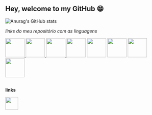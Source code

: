 
## Hey, welcome to my GitHub 😁

<!--
**VRuanFab/VRuanFab** is a ✨ _special_ ✨ repository because its `README.md` (this file) appears on your GitHub profile.

Here are some ideas to get you started:

- 🔭 I’m currently working on ...
- 🌱 I’m currently learning ...
- 👯 I’m looking to collaborate on ...
- 🤔 I’m looking for help with ...
- 💬 Ask me about ...
- 📫 How to reach me: ...
- 😄 Pronouns: ...
- ⚡ Fun fact: ...
-->

![Anurag's GitHub stats](https://github-readme-stats.vercel.app/api?username=vruanfab&theme=material-palenight&show_icons=true)

*links do meu repositório com as linguagens*

<div margin-inline="5" display="flex">
  <a href="https://github.com/VRuanFab?tab=repositories&q=&type=&language=javascript&sort=" target="_blank">
    <img loading="lazy" src="https://cdn.jsdelivr.net/gh/devicons/devicon@latest/icons/javascript/javascript-original.svg" width="60" height="60" target="_blank"/>
  <a/>

  <a href="https://github.com/VRuanFab?tab=repositories&q=&type=&language=typescript&sort=">
    <img src="https://img.icons8.com/?size=100&id=Xf1sHBmY73hA&format=png&color=000000" width="60" height="60" target="_blank"/>
  </a>
    
  <a href="https://github.com/VRuanFab?tab=repositories&q=&type=&language=python&sort=" target="_blank">
    <img src="https://cdn.jsdelivr.net/gh/devicons/devicon@latest/icons/python/python-original.svg" width="60" height="60" target="_blank"/>
  </a>

  <img src="https://img.icons8.com/?size=100&id=38561&format=png&color=000000" width="60" height="60" target="_blank"/>
  <!-- Adicionar link -->

  <img src="https://img.icons8.com/?size=100&id=20909&format=png&color=000000" width="60" height="60" target="_blank"/> 
   <!-- Adicionar link -->
 
  <img src="https://img.icons8.com/?size=100&id=21278&format=png&color=000000" width="60" height="60" target="_blank"/>
   <!-- Adicionar link -->

  <img src="https://img.icons8.com/?size=100&id=54087&format=png&color=000000" width="60" height="60" target="_blank"/>
   <!-- Adicionar link -->

  <img src="https://img.icons8.com/?size=100&id=asWSSTBrDlTW&format=png&color=000000" width="60" height="60" target="_blank"/>
   <!-- Adicionar link -->

</div>
<br/>

**links**
<div >
  <a href="https://www.linkedin.com/in/ruan-fabricio-340739165/" target="_blank">
    <img src="https://cdn.jsdelivr.net/gh/devicons/devicon@latest/icons/linkedin/linkedin-original.svg" width="40" height="40" target="_blank"/>
  </a>
</div>
